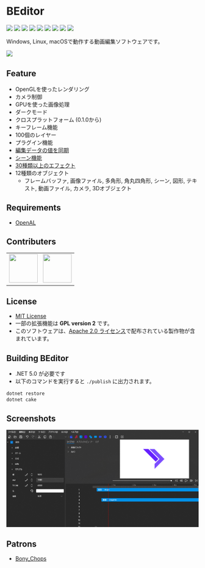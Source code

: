 # BEditor

![](https://img.shields.io/github/issues/b-editor/BEditor)
![](https://img.shields.io/github/forks/b-editor/BEditor)
![](https://img.shields.io/github/stars/b-editor/BEditor)
![](https://img.shields.io/github/license/b-editor/BEditor)
![](https://img.shields.io/github/downloads/b-editor/BEditor/total)
![](https://img.shields.io/github/v/release/b-editor/BEditor)
![](https://img.shields.io/github/repo-size/b-editor/BEditor)
![](https://github.com/b-editor/BEditor/workflows/Debug%20Build%20&%20Test/badge.svg)
![](https://github.com/b-editor/BEditor/workflows/CodeQL/badge.svg)

Windows, Linux, macOSで動作する動画編集ソフトウェアです。

![](https://beditor.net/api/header/?version=0.1.3)

## Feature

* OpenGLを使ったレンダリング
* カメラ制御
* GPUを使った画像処理
* ダークモード
* クロスプラットフォーム (0.1.0から)
* キーフレーム機能
* 100個のレイヤー
* プラグイン機能
* [編集データの値を同期](https://beditor.net/Document?page=how-to-use/data-binding)
* [シーン機能](https://beditor.net/Document?page=keywords/scene)
* [30種類以上のエフェクト](https://beditor.net/Document?page=effects/overview)
* 12種類のオブジェクト
    * フレームバッファ, 画像ファイル, 多角形, 角丸四角形, シーン, 図形, テキスト, 動画ファイル, カメラ, 3Dオブジェクト

## Requirements
* [OpenAL](https://www.openal.org/)

## Contributers

|      |      |
| ---- | ---- |
|  <a href="https://twitter.com/indigo_san_"><img src="https://github.com/indigo-san.png" width="75" height="75"></img></a>  |  <a href="https://twitter.com/PC_YiB"><img src="https://github.com/YiB-PC.png" width="75" height="75"></img></a>  |

## License

* [MIT License](https://github.com/b-editor/BEditor/blob/main/LICENSE)
* 一部の拡張機能は __GPL version 2__ です。
* このソフトウェアは、[Apache 2.0 ライセンス](http://www.apache.org/licenses/LICENSE-2.0)で配布されている製作物が含まれています。

## Building BEditor

* .NET 5.0 が必要です
* 以下のコマンドを実行すると `./publish` に出力されます。
```
dotnet restore
dotnet cake
```

## Screenshots

![](https://raw.githubusercontent.com/b-editor/BEditor/main/docs/imgs/ScreenShot_1.png)

## Patrons

* [Bony_Chops](https://www.patreon.com/user/creators?u=52944861)
